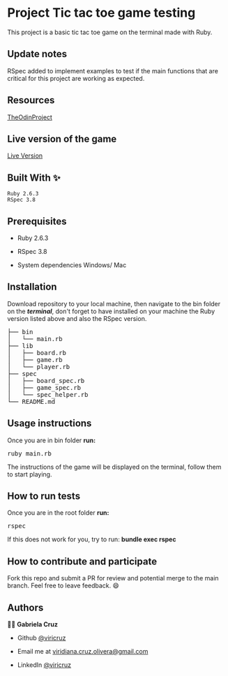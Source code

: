 # Project Tic tac toe game testing
This project is a basic tic tac toe game on the terminal made with Ruby.

## Update notes
RSpec added to implement examples to test if the main functions that are critical for this project are working as expected.

## Resources
[TheOdinProject](https://www.theodinproject.com/courses/ruby-programming/lessons/oop)

## Live version of the game
[Live Version](https://repl.it/@ViriCruz/tic-tac-toe)

## Built With ✨
```
Ruby 2.6.3
RSpec 3.8
```

## Prerequisites
* Ruby 2.6.3
* RSpec 3.8

* System dependencies
Windows/ Mac

## Installation
Download repository to your local machine, then navigate to the bin folder on the **_terminal_**, don't forget to have installed on your machine the Ruby version listed above and also the RSpec version.
<pre>
├── bin
│   └── main.rb
├── lib
│   ├── board.rb
│   ├── game.rb
│   └── player.rb
├── spec
│   ├── board_spec.rb
│   ├── game_spec.rb
│   └── spec_helper.rb
└── README.md
</pre>

## Usage instructions
Once you are in bin folder <b>run:</b>
<pre>
ruby main.rb
</pre>

The instructions of the game will be displayed on the terminal, follow them to start playing.

## How to run tests
Once you are in the root folder <b>run:</b>
<pre>
rspec
</pre>

If this does not work for you, try to run: **bundle exec rspec**

## How to contribute and participate
Fork this repo and submit a PR for review and potential merge to the main branch. Feel free to leave feedback. :smile:


## Authors

👨‍💻 **Gabriela Cruz**

- Github [@viricruz](https://github.com/ViriCruz/)

- Email me at viridiana.cruz.olivera@gmail.com

- LinkedIn [@viricruz](https://www.linkedin.com/in/viricruz/)
